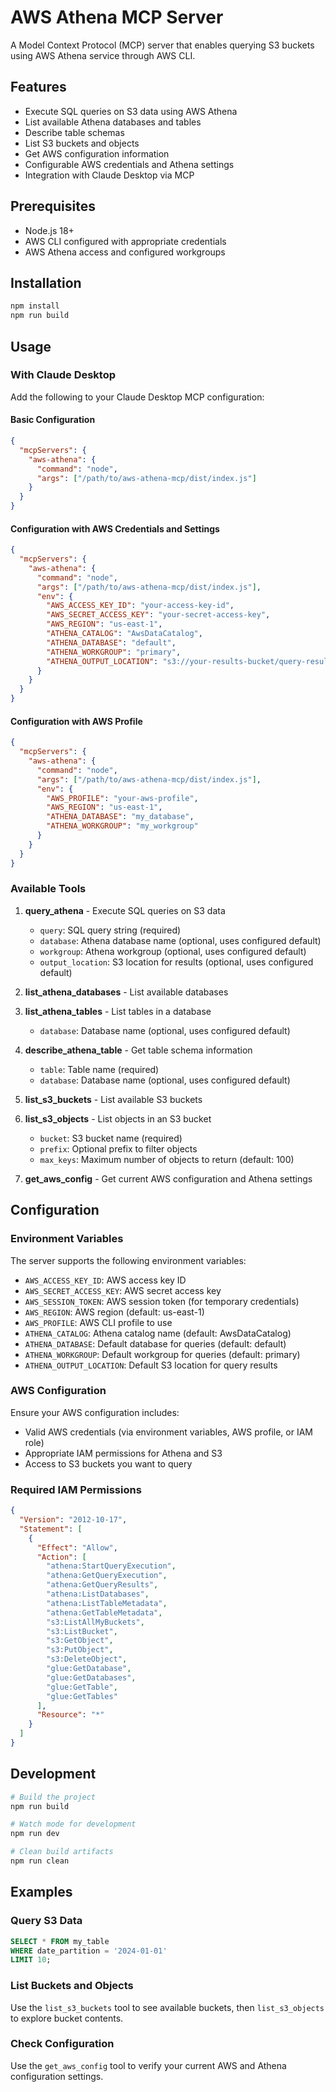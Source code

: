 # AWS Athena MCP Server

A Model Context Protocol (MCP) server that enables querying S3 buckets using AWS Athena service through AWS CLI.

## Features

- Execute SQL queries on S3 data using AWS Athena
- List available Athena databases and tables
- Describe table schemas
- List S3 buckets and objects
- Get AWS configuration information
- Configurable AWS credentials and Athena settings
- Integration with Claude Desktop via MCP

## Prerequisites

- Node.js 18+ 
- AWS CLI configured with appropriate credentials
- AWS Athena access and configured workgroups

## Installation

```bash
npm install
npm run build
```

## Usage

### With Claude Desktop

Add the following to your Claude Desktop MCP configuration:

#### Basic Configuration
```json
{
  "mcpServers": {
    "aws-athena": {
      "command": "node",
      "args": ["/path/to/aws-athena-mcp/dist/index.js"]
    }
  }
}
```

#### Configuration with AWS Credentials and Settings
```json
{
  "mcpServers": {
    "aws-athena": {
      "command": "node",
      "args": ["/path/to/aws-athena-mcp/dist/index.js"],
      "env": {
        "AWS_ACCESS_KEY_ID": "your-access-key-id",
        "AWS_SECRET_ACCESS_KEY": "your-secret-access-key",
        "AWS_REGION": "us-east-1",
        "ATHENA_CATALOG": "AwsDataCatalog",
        "ATHENA_DATABASE": "default",
        "ATHENA_WORKGROUP": "primary",
        "ATHENA_OUTPUT_LOCATION": "s3://your-results-bucket/query-results/"
      }
    }
  }
}
```

#### Configuration with AWS Profile
```json
{
  "mcpServers": {
    "aws-athena": {
      "command": "node",
      "args": ["/path/to/aws-athena-mcp/dist/index.js"],
      "env": {
        "AWS_PROFILE": "your-aws-profile",
        "AWS_REGION": "us-east-1",
        "ATHENA_DATABASE": "my_database",
        "ATHENA_WORKGROUP": "my_workgroup"
      }
    }
  }
}
```

### Available Tools

1. **query_athena** - Execute SQL queries on S3 data
   - `query`: SQL query string (required)
   - `database`: Athena database name (optional, uses configured default)
   - `workgroup`: Athena workgroup (optional, uses configured default)
   - `output_location`: S3 location for results (optional, uses configured default)

2. **list_athena_databases** - List available databases

3. **list_athena_tables** - List tables in a database
   - `database`: Database name (optional, uses configured default)

4. **describe_athena_table** - Get table schema information
   - `table`: Table name (required)
   - `database`: Database name (optional, uses configured default)

5. **list_s3_buckets** - List available S3 buckets

6. **list_s3_objects** - List objects in an S3 bucket
   - `bucket`: S3 bucket name (required)
   - `prefix`: Optional prefix to filter objects
   - `max_keys`: Maximum number of objects to return (default: 100)

7. **get_aws_config** - Get current AWS configuration and Athena settings

## Configuration

### Environment Variables

The server supports the following environment variables:

- `AWS_ACCESS_KEY_ID`: AWS access key ID
- `AWS_SECRET_ACCESS_KEY`: AWS secret access key
- `AWS_SESSION_TOKEN`: AWS session token (for temporary credentials)
- `AWS_REGION`: AWS region (default: us-east-1)
- `AWS_PROFILE`: AWS CLI profile to use
- `ATHENA_CATALOG`: Athena catalog name (default: AwsDataCatalog)
- `ATHENA_DATABASE`: Default database for queries (default: default)
- `ATHENA_WORKGROUP`: Default workgroup for queries (default: primary)
- `ATHENA_OUTPUT_LOCATION`: Default S3 location for query results

### AWS Configuration

Ensure your AWS configuration includes:
- Valid AWS credentials (via environment variables, AWS profile, or IAM role)
- Appropriate IAM permissions for Athena and S3
- Access to S3 buckets you want to query

### Required IAM Permissions

```json
{
  "Version": "2012-10-17",
  "Statement": [
    {
      "Effect": "Allow",
      "Action": [
        "athena:StartQueryExecution",
        "athena:GetQueryExecution",
        "athena:GetQueryResults",
        "athena:ListDatabases",
        "athena:ListTableMetadata",
        "athena:GetTableMetadata",
        "s3:ListAllMyBuckets",
        "s3:ListBucket",
        "s3:GetObject",
        "s3:PutObject",
        "s3:DeleteObject",
        "glue:GetDatabase",
        "glue:GetDatabases",
        "glue:GetTable",
        "glue:GetTables"
      ],
      "Resource": "*"
    }
  ]
}
```

## Development

```bash
# Build the project
npm run build

# Watch mode for development
npm run dev

# Clean build artifacts
npm run clean
```

## Examples

### Query S3 Data
```sql
SELECT * FROM my_table 
WHERE date_partition = '2024-01-01' 
LIMIT 10;
```

### List Buckets and Objects
Use the `list_s3_buckets` tool to see available buckets, then `list_s3_objects` to explore bucket contents.

### Check Configuration
Use the `get_aws_config` tool to verify your current AWS and Athena configuration settings.